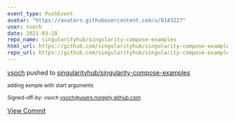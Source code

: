 ```yaml
---
event_type: PushEvent
avatar: "https://avatars.githubusercontent.com/u/814322?"
user: vsoch
date: 2021-03-28
repo_name: singularityhub/singularity-compose-examples
html_url: https://github.com/singularityhub/singularity-compose-examples/commit/4241ea8b4e068d93859acb7d2b924702815af0ce
repo_url: https://github.com/singularityhub/singularity-compose-examples
---
```


<a href='https://github.com/vsoch' target='_blank'>vsoch</a> pushed to <a href='https://github.com/singularityhub/singularity-compose-examples' target='_blank'>singularityhub/singularity-compose-examples</a>

<small>adding exmple with start arguments

Signed-off-by: vsoch <vsoch@users.noreply.github.com></small>

<a href='https://github.com/singularityhub/singularity-compose-examples/commit/4241ea8b4e068d93859acb7d2b924702815af0ce' target='_blank'>View Commit</a>